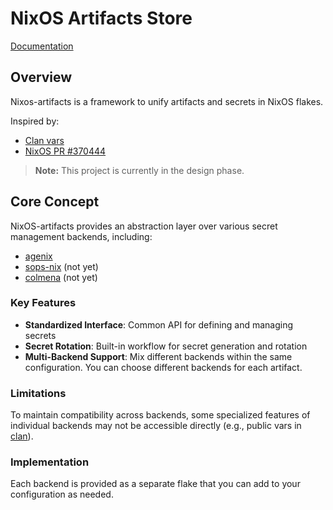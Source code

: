 # NixOS Artifacts Store

[Documentation](https://mrvandalo.github.io/nixos-artifacts/)

## Overview

Nixos-artifacts is a framework to unify artifacts and secrets in NixOS flakes.

Inspired by:

- [Clan vars](https://docs.clan.lol/guides/vars-backend/)
- [NixOS PR #370444](https://github.com/NixOS/nixpkgs/pull/370444)

> **Note:** This project is currently in the design phase.

## Core Concept

NixOS-artifacts provides an abstraction layer over various secret management
backends, including:

- [agenix](https://github.com/ryantm/agenix)
- [sops-nix](https://github.com/Mic92/sops-nix) (not yet)
- [colmena](https://github.com/zhaofengli/colmena) (not yet)

### Key Features

- **Standardized Interface**: Common API for defining and managing secrets
- **Secret Rotation**: Built-in workflow for secret generation and rotation
- **Multi-Backend Support**: Mix different backends within the same
  configuration. You can choose different backends for each artifact.

### Limitations

To maintain compatibility across backends, some specialized features of
individual backends may not be accessible directly (e.g., public vars in
[clan](https://docs.clan.lol/concepts/generators/)).

### Implementation

Each backend is provided as a separate flake that you can add to your
configuration as needed.
